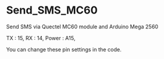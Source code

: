 # Send_SMS_MC60
Send SMS via Quectel MC60 module and Arduino Mega 2560

TX : 15,
RX : 14,
Power : A15,

You can change these pin settings in the code.
